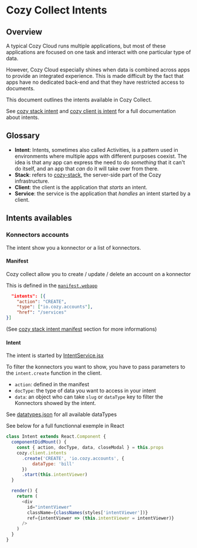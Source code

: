 # Cozy Collect Intents

## Overview

A typical Cozy Cloud runs multiple applications, but most of these applications are focused on one task and interact with one particular type of data.

However, Cozy Cloud especially shines when data is combined across apps to provide an integrated experience. This is made difficult by the fact that apps have no dedicated back-end and that they have restricted access to documents.

This document outlines the intents available in Cozy Collect.

See [cozy stack intent](https://github.com/cozy/cozy-stack/blob/master/docs/intents.md) and [cozy client js intent](https://github.com/cozy/cozy-client-js/blob/master/docs/intents-api.md) for a full documentation about intents.

## Glossary

- **Intent**: Intents, sometimes also called Activities, is a pattern used in environments where multiple apps with different purposes coexist. The idea is that any app can express the need to do *something* that it can't do itself, and an app that *can* do it will take over from there.
- **Stack**: refers to [cozy-stack](https://github.com/cozy/cozy-stack/), the server-side part of the Cozy infrastructure.
- **Client**: the client is the application that *starts* an intent.
- **Service**: the service is the application that *handles* an intent started by a client.

## Intents availables

### Konnectors accounts

The intent show you a konnector or a list of konnectors.

#### Manifest

Cozy collect allow you to create / update / delete an account on a konnector

This is defined in the [`manifest.webapp`](https://github.com/cozy/cozy-collect/blob/master/manifest.webapp)

```json
  "intents": [{
    "action": "CREATE",
    "type": ["io.cozy.accounts"],
    "href": "/services"
}]
```
(See [cozy stack intent manifest](https://github.com/cozy/cozy-stack/blob/master/docs/intents.md#1-manifest) section for more informations)

#### Intent

The intent is started by [IntentService.jsx](https://github.com/cozy/cozy-collect/blob/6cd3ba31952866aea76f3a1e4c6c2e85d4136fcd/src/containers/IntentService.jsx)

To filter the konnectors you want to show, you have to pass parameters to the `intent.create` function in the client.

+ `action`: defined in the manifest
+ `docType`: the type of data you want to access in your intent
+ `data`: an object who can take `slug` or `dataType` key to filter the Konnectors showed by the intent.

See [datatypes.json](https://github.com/cozy/cozy-collect/blob/master/src/config/datatypes.json) for all available dataTypes

See below for a full functionnal exemple in React

```javascript
class Intent extends React.Component {
  componentDidMount() {
    const { action, docType, data, closeModal } = this.props
    cozy.client.intents
      .create('CREATE', 'io.cozy.accounts', {
	      dataType: 'bill'
      })
      .start(this.intentViewer)
  }

  render() {
    return (
      <div
        id="intentViewer"
        className={classNames(styles['intentViewer'])}
        ref={intentViewer => (this.intentViewer = intentViewer)}
      />
    )
  }
}
```
